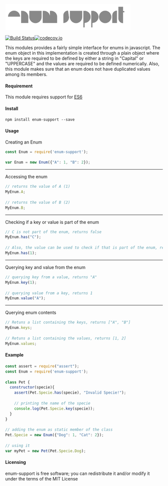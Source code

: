 <img src="data/logo.png"/>

[![Build Status](https://travis-ci.org/paulondc/enum-support.svg?branch=master)](https://travis-ci.org/paulondc/enum-support)[![codecov.io](https://codecov.io/github/paulondc/enum-support/coverage.svg?branch=master)](https://codecov.io/github/paulondc/enum-support?branch=master)

This modules provides a fairly simple interface for enums in javascript. The enum object in this implementation is created through a plain object where the keys are required to be defined by either a string in "Capital" or "UPPERCASE" and the values are required to be defined numerically. Also, this module makes sure that an enum does not have duplicated values among its members.

#### Requirement
This module requires support for [ES6](http://es6-features.org)

#### Install
```
npm install enum-support --save
```

#### Usage
Creating an Enum
```javascript
const Enum = require('enum-support');

var Enum = new Enum({"A": 1, "B": 2});
```
---
Accessing the enum
```javascript
// returns the value of A (1)
MyEnum.A;

// returns the value of B (2)
MyEnum.B;
```
---
Checking if a key or value is part of the enum
```javascript
// C is not part of the enum, returns false
MyEnum.has("C");

// Also, the value can be used to check if that is part of the enum, returns true
MyEnum.has(1);
```
---
Querying key and value from the enum
```javascript
// querying key from a value, returns "A"
MyEnum.key(1);

// querying value from a key, returns 1
MyEnum.value("A");
```
---
Querying enum contents
```javascript
// Retuns a list containing the keys, returns ["A", "B"]
MyEnum.keys;

// Retuns a list containing the values, returns [1, 2]
MyEnum.values;
```

#### Example
```javascript
const assert = require("assert");
const Enum = require('enum-support');

class Pet {
  constructor(specie){
    assert(Pet.Specie.has(specie), "Invalid Specie!");

    // printing the name of the specie
    console.log(Pet.Specie.key(specie));
  }
}

// adding the enum as static member of the class
Pet.Specie = new Enum({"Dog": 1, "Cat": 2});

// using it
var myPet = new Pet(Pet.Specie.Dog);
```

#### Licensing
enum-support is free software; you can redistribute it and/or modify it under the terms of the MIT License
